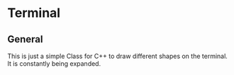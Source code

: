 # Terminal
## General
This is just a simple Class for C++ to draw different shapes on the terminal. It is constantly being expanded. 
